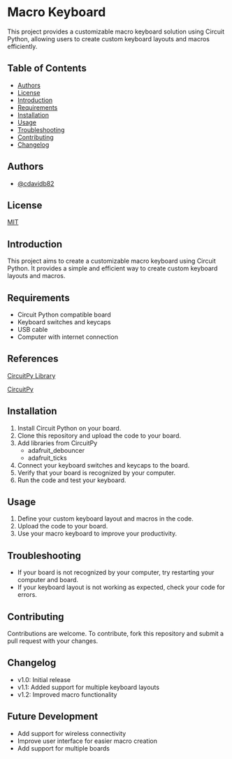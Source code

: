 # Macro Keyboard

This project provides a customizable macro keyboard solution using Circuit Python, allowing users to create custom keyboard layouts and macros efficiently.

## Table of Contents

- [Authors](#authors)
- [License](#license)
- [Introduction](#introduction)
- [Requirements](#requirements)
- [Installation](#installation)
- [Usage](#usage)
- [Troubleshooting](#troubleshooting)
- [Contributing](#contributing)
- [Changelog](#changelog)

## Authors

- [@cdavidb82](https://www.github.com/cdavidb82)

## License

[MIT](https://choosealicense.com/licenses/mit/)

## Introduction

This project aims to create a customizable macro keyboard using Circuit Python. It provides a simple and efficient way to create custom keyboard layouts and macros.

## Requirements

- Circuit Python compatible board
- Keyboard switches and keycaps
- USB cable
- Computer with internet connection

## References
[CircuitPy Library](https://circuitpython.org/libraries)

[CircuitPy](https://circuitpython.org)

## Installation

1. Install Circuit Python on your board.
2. Clone this repository and upload the code to your board.
3. Add libraries from CircuitPy
    - adafruit_debouncer
    - adafruit_ticks
4. Connect your keyboard switches and keycaps to the board.
5. Verify that your board is recognized by your computer.
6. Run the code and test your keyboard.

## Usage

1. Define your custom keyboard layout and macros in the code.
2. Upload the code to your board.
3. Use your macro keyboard to improve your productivity.

## Troubleshooting

- If your board is not recognized by your computer, try restarting your computer and board.
- If your keyboard layout is not working as expected, check your code for errors.

## Contributing

Contributions are welcome. To contribute, fork this repository and submit a pull request with your changes.

## Changelog

- v1.0: Initial release
- v1.1: Added support for multiple keyboard layouts
- v1.2: Improved macro functionality

## Future Development

- Add support for wireless connectivity
- Improve user interface for easier macro creation
- Add support for multiple boards
